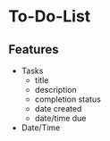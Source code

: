# To-Do-List

## Features
- Tasks
  - title
  - description
  - completion status
  - date created
  - date/time due
- Date/Time
